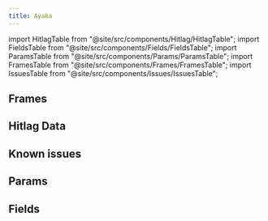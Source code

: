 ```yaml
---
title: Ayaka
---
```


import HitlagTable from "@site/src/components/Hitlag/HitlagTable";
import FieldsTable from "@site/src/components/Fields/FieldsTable";
import ParamsTable from "@site/src/components/Params/ParamsTable";
import FramesTable from "@site/src/components/Frames/FramesTable";
import IssuesTable from "@site/src/components/Issues/IssuesTable";

## Frames

<FramesTable character="ayaka" />

## Hitlag Data

<HitlagTable character="ayaka" />

## Known issues

<IssuesTable character="ayaka" />

## Params

<ParamsTable character="ayaka" />

## Fields

<FieldsTable character="ayaka" />
